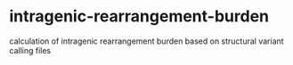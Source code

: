 # intragenic-rearrangement-burden
calculation of intragenic rearrangement burden based on structural variant calling files
